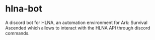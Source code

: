 # hlna-bot
A discord bot for HLNA, an automation environment for Ark: Survival Ascended which allows to interact with the HLNA API through discord commands. 
